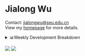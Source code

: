 #  Jialong Wu

Contact: jialongwu@seu.edu.cn<br>
View my [homepage](https://callanwu.github.io/) for more details.

<details><summary>📊Weekly Development Breakdown</summary>

<!--START_SECTION:waka-->

```txt
From: 19 September 2024 - To: 26 September 2024

Total Time: 22 hrs 18 mins

Python     15 hrs 12 mins  █████████████████░░░░░░░░   68.19 %
JSON       3 hrs 8 mins    ███▓░░░░░░░░░░░░░░░░░░░░░   14.12 %
Bash       2 hrs 41 mins   ███░░░░░░░░░░░░░░░░░░░░░░   12.08 %
Other      35 mins         ▓░░░░░░░░░░░░░░░░░░░░░░░░   02.64 %
CSV        31 mins         ▓░░░░░░░░░░░░░░░░░░░░░░░░   02.37 %
```

<!--END_SECTION:waka-->

[![wakatime](https://wakatime.com/badge/user/c6720b29-9431-4a60-bc9d-e1fb2b6bd65f.svg)](https://wakatime.com/@c6720b29-9431-4a60-bc9d-e1fb2b6bd65f)
</details>

[![](https://img.shields.io/badge/Google%20Scholar-4385FE.svg?&color=d6d6d6&style=flat-square&logo=google-scholar)](https://scholar.google.com/citations?user=6eg2m4YAAAAJ)
![](https://komarev.com/ghpvc/?username=callanwu)
